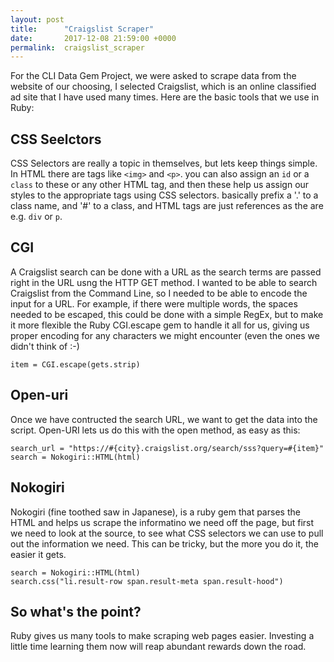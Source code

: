 ```yaml
---
layout: post
title:      "Craigslist Scraper"
date:       2017-12-08 21:59:00 +0000
permalink:  craigslist_scraper
---
```



For the CLI Data Gem  Project, we were asked to scrape data from the website of our choosing, I selected Craigslist, which is an online classified ad site that I have used many times. Here are the basic tools that we use in Ruby:

## CSS Seelctors

CSS Selectors are really a topic in themselves, but lets keep things simple. In HTML there are tags like ``<img>`` and ``<p>``. you can also assign an ``id`` or a ``class`` to these or any other HTML tag, and then these help us assign our styles to the appropriate tags using CSS selectors. basically prefix a '.' to a class name, and '#' to a class, and HTML tags are just references as the are e.g. ``div`` or ``p``. 

## CGI

A Craigslist search can be done with a URL as the search terms are passed right in the URL usng the HTTP GET method. I wanted to be able to search Craigslist from the Command Line, so I needed to be able to encode the input for a URL. For example, if there were multiple words, the spaces needed to be escaped, this could be done with a simple RegEx, but to make it more flexible the Ruby CGI.escape gem to handle it all for us, giving us proper encoding for any characters we might encounter (even the ones we didn't think of :-)

``item = CGI.escape(gets.strip)``

## Open-uri

Once we have contructed the search URL, we want to get the data into the script. Open-URI lets us do this with the open method, as easy as this:

``search_url = "https://#{city}.craigslist.org/search/sss?query=#{item}"`` <br>
``search = Nokogiri::HTML(html)``

## Nokogiri

Nokogiri (fine toothed saw in Japanese), is a ruby gem that parses the HTML and helps us scrape the informatino we need off the page, but first we need to look at the source, to see what CSS selectors we can use to pull out the information we need. This can be tricky, but the more you do it, the easier it gets.

``search = Nokogiri::HTML(html)`` <br>
``search.css("li.result-row span.result-meta span.result-hood")``

## So what's the point?

Ruby gives us many tools to make scraping web pages easier. Investing a little time learning them now will reap abundant rewards down the road. 
